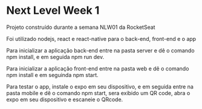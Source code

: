 # Next Level Week 1
Projeto construído durante a  semana NLW01 da RocketSeat

Foi utilizado nodejs, react e react-native para o back-end, front-end e o app

Para inicializar a aplicação back-end entre na pasta server e dê o comando npm install, e em seguida npm run dev.

Para inicializar a aplicação front-end entre na pasta web e dê o comando npm install e em seguinda npm start.

Para testar o app, instale o expo em seu dispositivo, e em seguida entre na pasta mobile e dê o comando npm start, sera exibido um QR code, abra o expo em seu dispositivo e escaneie o QRcode.


